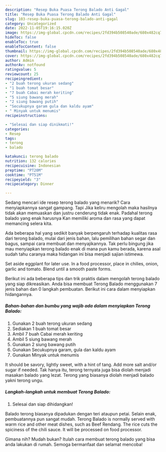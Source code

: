 ```yaml
---
description: "Resep Buka Puasa Terong Balado Anti Gagal"
title: "Resep Buka Puasa Terong Balado Anti Gagal"
slug: 103-resep-buka-puasa-terong-balado-anti-gagal
category: Uncategorized
date: 2022-11-05T19:16:15.020Z
image: https://img-global.cpcdn.com/recipes/2fd394b508540ade/680x482cq70/terong-balado-foto-resep-utama.jpg
hideToc: false
enableToc: true
enableTocContent: false
thumbnail: https://img-global.cpcdn.com/recipes/2fd394b508540ade/680x482cq70/terong-balado-foto-resep-utama.jpg
cover: https://img-global.cpcdn.com/recipes/2fd394b508540ade/680x482cq70/terong-balado-foto-resep-utama.jpg
author: Admin
authorAv: notfound
ratingvalue: 5
reviewcount: 25
recipeingredient:
- "2 buah terong ukuran sedang"
- "1 buah tomat besar"
- "7 buah Cabai merah keriting"
- "5 siung bawang merah"
- "2 siung bawang putih"
- "Secukupnya garam gula dan kaldu ayam"
- " Minyak untuk menumis"
recipeinstructions:

- "Selesai dan siap dinikmati!"
categories:
- Resep
tags:
- terong
- balado

katakunci: terong balado 
nutrition: 132 calories
recipecuisine: Indonesian
preptime: "PT20M"
cooktime: "PT51M"
recipeyield: "3"
recipecategory: Dinner

---
```



Sedang mencari ide resep terong balado yang menarik? Cara menyiapkannya sangat gampang. Tapi Jika keliru mengolah maka hasilnya tidak akan memuaskan dan justru cenderung tidak enak. Padahal terong balado yang enak harusnya Kan memiliki aroma dan rasa yang dapat memancing selera kita.


Ada beberapa hal yang sedikit banyak berpengaruh terhadap kualitas rasa dari terong balado, mulai dari jenis bahan, lalu pemilihan bahan segar dan bagus, sampai cara membuat dan menyajikannya. Tak perlu bingung jika mau menyiapkan terong balado enak di mana pun kamu berada, karena asal sudah tahu caranya maka hidangan ini bisa menjadi sajian istimewa.

Set aside eggplant for later use. In a food processor, place in chilies, onion, garlic and tomato. Blend until a smooth paste forms.


Berikut ini ada beberapa tips dan trik praktis dalam mengolah terong balado yang siap dikreasikan. Anda bisa membuat Terong Balado menggunakan 7 jenis bahan dan 0 langkah pembuatan. Berikut ini cara dalam menyiapkan hidangannya.

<!--inarticleads1-->

##### Bahan-bahan dan bumbu yang wajib ada dalam menyiapkan Terong Balado:

1. Gunakan 2 buah terong ukuran sedang
1. Sediakan 1 buah tomat besar
1. Ambil 7 buah Cabai merah keriting
1. Ambil 5 siung bawang merah
1. Gunakan 2 siung bawang putih
1. Gunakan Secukupnya garam, gula dan kaldu ayam
1. Gunakan  Minyak untuk menumis


It should be savory, lightly sweet, with a hint of tang. Add more salt and/or sugar if needed. Tak hanya itu, terong ternyata juga bisa diolah menjadi masakan balado yang lezat. Terong yang biasanya diolah menjadi balado yakni terong ungu. 

<!--inarticleads2-->

##### Langkah-langkah untuk membuat Terong Balado:


1. Selesai dan siap dihidangkan!

Balado terong biasanya dipadukan dengan teri ataupun petai. Selain enak, pembuatannya pun sangat mudah. Terong Balado is normally served with warm rice and other meat dishes, such as Beef Rendang. The rice cuts the spiciness of the chili sauce. It will be processed on food processor. 

Gimana nih? Mudah bukan? Itulah cara membuat terong balado yang bisa anda lakukan di rumah. Semoga bermanfaat dan selamat mencoba!
